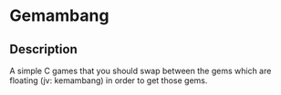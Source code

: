 # Gemambang

## Description

A simple C games that you should swap between the gems which are floating (jv: kemambang) in order to get those gems.

